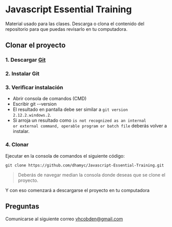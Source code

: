 # Javascript Essential Training
Material usado para las clases.
Descarga o clona el contenido del repositorio para que puedas revisarlo en tu computadora.

## Clonar el proyecto
### 1. Descargar [Git](https://git-scm.com)
### 2. Instalar Git
### 3. Verificar instalación
* Abrir consola de comandos (CMD)
* Escribir git --version
* El resultado en pantalla debe ser similar a <code>git version 2.12.2.windows.2</code>.
* Si arroja un resultado como <code>is not recognized as an internal or external command,
operable program or batch file</code> deberás volver a instalar.
### 4. Clonar
Ejecutar en la consola de comandos el siguiente código:
<pre><code>git clone https://github.com/dhamyc/Javascript-Essential-Training.git
</code></pre>
> Deberás de navegar median la consola donde deseas que se clone el proyecto.

Y con eso comenzará a descargarse el proyecto en tu computadora
## Preguntas
Comunicarse al siguiente correo vhcobden@gmail.com
